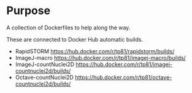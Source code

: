 # Purpose

A collection of Dockerfiles to help along the way. 

These are connected to Docker Hub automatic builds.

  - RapidSTORM https://hub.docker.com/r/tp81/rapidstorm/builds/
  - ImageJ-macro https://hub.docker.com/r/tp81/imagej-macro/builds/
  - ImageJ-countNuclei2D https://hub.docker.com/r/tp81/imagej-countnuclei2d/builds/
  - Octave-countNuclei2D https://hub.docker.com/r/tp81/octave-countnuclei2d/builds/ 


